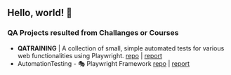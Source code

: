 Hello, world! 👋
----------------

### QA Projects resulted from Challanges or Courses 
-  <b>QATRAINING</b> | A collection of small, simple automated tests for various web functionalities using Playwright. [repo](https://github.com/thomasprz/qatraining-project) | [report]()
-  AutomationTesting         - 🎭 Playwright Framework     [repo](https://github.com/thomasprz/automationexercice) | [report]()
